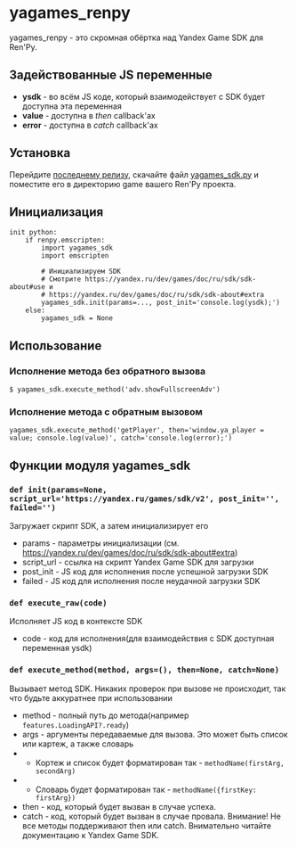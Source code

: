 # yagames_renpy
yagames_renpy - это скромная обёртка над Yandex Game SDK для Ren'Py.

## Задействованные JS переменные
* **ysdk** - во всём JS коде, который взаимодействует с SDK будет доступна эта переменная
* **value** - доступна в *then* callback'ах 
* **error** - доступна в *catch* callback'ах

## Установка
Перейдите [последнему релизу](https://github.com/valery-iwanofu/yagames_renpy/releases/latest), скачайте файл [yagames_sdk.py](https://github.com/valery-iwanofu/yagames_renpy/releases/latest/download/yagames_sdk.py) и поместите его в директорию game вашего Ren'Py проекта.

## Инициализация

```renpy
init python:
    if renpy.emscripten:
        import yagames_sdk
        import emscripten
        
        # Инициализируем SDK
        # Смотрите https://yandex.ru/dev/games/doc/ru/sdk/sdk-about#use и
        # https://yandex.ru/dev/games/doc/ru/sdk/sdk-about#extra
        yagames_sdk.init(params=..., post_init='console.log(ysdk);')
    else:
        yagames_sdk = None
```

## Использование
### Исполнение метода без обратного вызова
```renpy
$ yagames_sdk.execute_method('adv.showFullscreenAdv')
```

### Исполнение метода с обратным вызовом
```renpy
yagames_sdk.execute_method('getPlayer', then='window.ya_player = value; console.log(value)', catch='console.log(error);')
```

## Функции модуля yagames_sdk

### `def init(params=None, script_url='https://yandex.ru/games/sdk/v2', post_init='', failed='')`
Загружает скрипт SDK, а затем инициализирует его
* params - параметры инициализации (см. https://yandex.ru/dev/games/doc/ru/sdk/sdk-about#extra)
* script_url - ссылка на скрипт Yandex Game SDK для загрузки
* post_init - JS код для исполнения после успешной загрузки SDK
* failed - JS код для исполнения после неудачной загрузки SDK

### `def execute_raw(code)`
Исполняет JS код в контексте SDK
* code - код для исполнения(для взаимодействия с SDK доступная переменная ysdk)

### `def execute_method(method, args=(), then=None, catch=None)`
Вызывает метод SDK. Никаких проверок при вызове не происходит, так что будьте аккуратнее при использовании
* method - полный путь до метода(например `features.LoadingAPI?.ready`)
* args - аргументы передаваемые для вызова. Это может быть список или картеж, а также словарь
* * Кортеж и список будет форматирован так - `methodName(firstArg, secondArg)`
* * Словарь будет форматирован так - `methodName({firstKey: firstArg})`
* then - код, который будет вызван в случае успеха.
* catch - код, который будет вызван в случае провала.
Внимание! Не все методы поддерживают then или catch. Внимательно читайте документацию к Yandex Game SDK.

